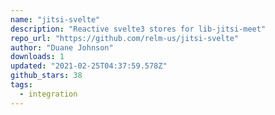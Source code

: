 ```yaml
---
name: "jitsi-svelte"
description: "Reactive svelte3 stores for lib-jitsi-meet"
repo_url: "https://github.com/relm-us/jitsi-svelte"
author: "Duane Johnson"
downloads: 1
updated: "2021-02-25T04:37:59.578Z"
github_stars: 38
tags: 
  - integration
---
```


